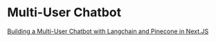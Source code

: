 # Multi-User Chatbot

[Building a Multi-User Chatbot with Langchain and Pinecone in Next.JS](https://www.pinecone.io/learn/javascript-chatbot/)
